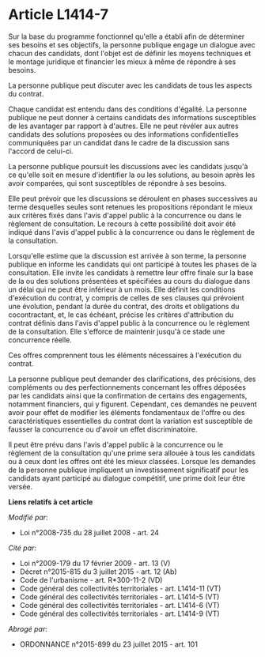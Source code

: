 # Article L1414-7

Sur la base du programme fonctionnel qu'elle a établi afin de déterminer ses besoins et ses objectifs, la personne publique
engage un dialogue avec chacun des candidats, dont l'objet est de définir les moyens techniques et le montage juridique et
financier les mieux à même de répondre à ses besoins.

La personne publique peut discuter avec les candidats de tous les aspects du contrat.

Chaque candidat est entendu dans des conditions d'égalité. La personne publique ne peut donner à certains candidats des
informations susceptibles de les avantager par rapport à d'autres. Elle ne peut révéler aux autres candidats des solutions
proposées ou des informations confidentielles communiquées par un candidat dans le cadre de la discussion sans l'accord de
celui-ci.

La personne publique poursuit les discussions avec les candidats jusqu'à ce qu'elle soit en mesure d'identifier la ou les
solutions, au besoin après les avoir comparées, qui sont susceptibles de répondre à ses besoins.

Elle peut prévoir que les discussions se déroulent en phases successives au terme desquelles seules sont retenues les
propositions répondant le mieux aux critères fixés dans l'avis d'appel public à la concurrence ou dans le règlement de
consultation. Le recours à cette possibilité doit avoir été indiqué dans l'avis d'appel public à la concurrence ou dans le
règlement de la consultation.

Lorsqu'elle estime que la discussion est arrivée à son terme, la personne publique en informe les candidats qui ont participé
à toutes les phases de la consultation. Elle invite les candidats à remettre leur offre finale sur la base de la ou des
solutions présentées et spécifiées au cours du dialogue dans un délai qui ne peut être inférieur à un mois. Elle définit les
conditions d'exécution du contrat, y compris de celles de ses clauses qui prévoient une évolution, pendant la durée du
contrat, des droits et obligations du cocontractant, et, le cas échéant, précise les critères d'attribution du contrat
définis dans l'avis d'appel public à la concurrence ou le règlement de la consultation. Elle s'efforce de maintenir jusqu'à
ce stade une concurrence réelle.

Ces offres comprennent tous les éléments nécessaires à l'exécution du contrat.

La personne publique peut demander des clarifications, des précisions, des compléments ou des perfectionnements concernant
les offres déposées par les candidats ainsi que la confirmation de certains des engagements, notamment financiers, qui y
figurent. Cependant, ces demandes ne peuvent avoir pour effet de modifier les éléments fondamentaux de l'offre ou des
caractéristiques essentielles du contrat dont la variation est susceptible de fausser la concurrence ou d'avoir un effet
discriminatoire.

Il peut être prévu dans l'avis d'appel public à la concurrence ou le règlement de la consultation qu'une prime sera allouée à
tous les candidats ou à ceux dont les offres ont été les mieux classées. Lorsque les demandes de la personne publique
impliquent un investissement significatif pour les candidats ayant participé au dialogue compétitif, une prime doit leur être
versée.

**Liens relatifs à cet article**

_Modifié par_:

  - Loi n°2008-735 du 28 juillet 2008 - art. 24

_Cité par_:

  - Loi n°2009-179 du 17 février 2009 - art. 13 (V)
  - Décret n°2015-815 du 3 juillet 2015 - art. 12 (Ab)
  - Code de l'urbanisme - art. R*300-11-2 (VD)
  - Code général des collectivités territoriales - art. L1414-11 (VT)
  - Code général des collectivités territoriales - art. L1414-5 (VT)
  - Code général des collectivités territoriales - art. L1414-6 (VT)
  - Code général des collectivités territoriales - art. L1414-9 (VT)

_Abrogé par_:

  - ORDONNANCE n°2015-899 du 23 juillet 2015 - art. 101
